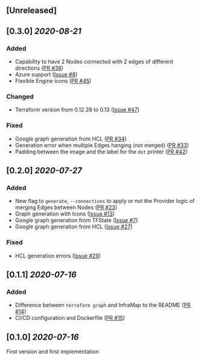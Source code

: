 ## [Unreleased]

## [0.3.0] _2020-08-21_

### Added

- Capability to have 2 Nodes connected with 2 edges of different directions
  ([PR #38](https://github.com/cycloidio/inframap/pull/38))
- Azure support
  ([Issue #8](https://github.com/cycloidio/inframap/issues/8))
- Flexible Engine icons
  ([PR #45](https://github.com/cycloidio/inframap/pull/45))

### Changed

- Terraform version from 0.12.28 to 0.13
  ([Issue #47](https://github.com/cycloidio/inframap/issues/47))

### Fixed

- Google graph generation from HCL
  ([PR #34](https://github.com/cycloidio/inframap/pull/34))
- Generation error when multiple Edges hanging (not merged)
  ([PR #33](https://github.com/cycloidio/inframap/pull/33))
- Padding between the image and the label for the `dot` printer
  ([PR #42](https://github.com/cycloidio/inframap/pull/42))

## [0.2.0] _2020-07-27_

### Added

- New flag to `generate`, `--connections` to apply or not the Provider logic of merging Edges between Nodes
  ([PR #23](https://github.com/cycloidio/inframap/pull/23))
- Graph generation with Icons
  ([Issue #13](https://github.com/cycloidio/inframap/issues/13))
- Google graph generation from TFState
  ([Issue #7](https://github.com/cycloidio/inframap/issues/7))
- Google graph generation from HCL
  ([Issue #27](https://github.com/cycloidio/inframap/issues/27))

### Fixed

- HCL generation errors
  ([Issue #29](https://github.com/cycloidio/inframap/issues/29))

## [0.1.1] _2020-07-16_

### Added

- Difference between `terraform graph` and InfraMap to the README
  ([PR #14](https://github.com/cycloidio/inframap/pull/14))
- CI/CD configuration and Dockerfile
  ([PR #15](https://github.com/cycloidio/inframap/pull/15))

## [0.1.0] _2020-07-16_

First version and first implementation
